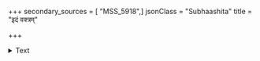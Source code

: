 +++
secondary_sources = [ "MSS_5918",]
jsonClass = "Subhaashita"
title = "इदं वक्त्रम्"

+++

<details><summary>Text</summary>

इदं वक्त्रं साक्षाद् विरहितकलङ्कः शशधरः सुधाधाराधारश् चिरपरिणतं बिम्बमधरः।  
इमे नेत्रे रात्रिंदिवमधिकशोभे कुवलये तनुर्लावण्यानां जलधिरवगाहे सुखतरः॥
</details>
